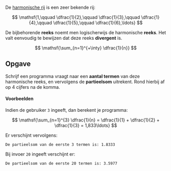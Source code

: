 De <a href="https://nl.wikipedia.org/wiki/Harmonische_rij" target="_blank">harmonische rij</a> is een zeer bekende rij:

$$
    \mathsf{1,\qquad \dfrac{1}{2},\qquad \dfrac{1}{3},\qquad \dfrac{1}{4},\qquad \dfrac{1}{5},\qquad \dfrac{1}{6},\ldots}
$$

De bijbehorende **reeks** noemt men logischerwijs de harmonische **reeks**. Het valt eenvoudig te bewijzen dat deze reeks **divergent** is.

$$
    \mathsf{\sum_{n=1}^{+\inty} \dfrac{1}{n}}
$$

## Opgave

Schrijf een programma vraagt naar een **aantal termen** van deze harmonische reeks, en vervolgens de **partieelsom** uitrekent. Rond hierbij af op 4 cijfers na de komma.

#### Voorbeelden

Indien de gebruiker `3` ingeeft, dan berekent je programma:

$$
    \mathsf{\sum_{n=1}^{3} \dfrac{1}{n} = \dfrac{1}{1} + \dfrac{1}{2} + \dfrac{1}{3} = 1,833\ldots} 
$$

Er verschijnt vervolgens:
```
De partieelsom van de eerste 3 termen is: 1.8333
```

Bij invoer `20` ingeeft verschijnt er:
```
De partieelsom van de eerste 20 termen is: 3.5977
```

